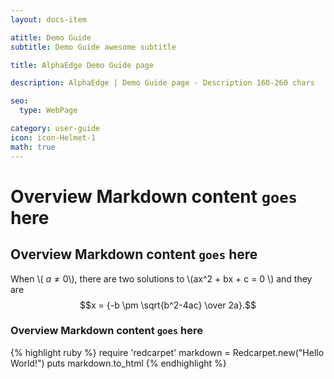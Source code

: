 ```yaml
---
layout: docs-item

atitle: Demo Guide 
subtitle: Demo Guide awesome subtitle

title: AlphaEdge Demo Guide page

description: AlphaEdge | Demo Guide page - Description 160-260 chars

seo:
  type: WebPage

category: user-guide
icon: icon-Helmet-1
math: true
---
```


# Overview Markdown content `goes` here
## Overview Markdown content `goes` here

When \\( $a \ne 0$\\), there are two solutions to \\(ax^2 + bx + c = 0 \\) and they are $$x = {-b \pm \sqrt{b^2-4ac} \over 2a}.$$

### Overview Markdown content `goes` here

{% highlight ruby %}
require 'redcarpet'
markdown = Redcarpet.new("Hello World!")
puts markdown.to_html
{% endhighlight %}